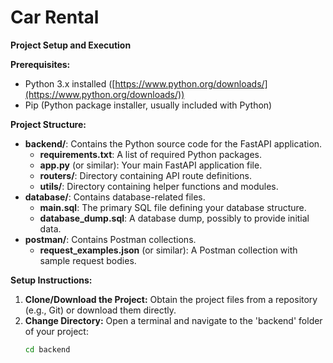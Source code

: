 # Car Rental

**Project Setup and Execution**

**Prerequisites:**

* Python 3.x installed ([https://www.python.org/downloads/](https://www.python.org/downloads/))
* Pip (Python package installer, usually included with Python)

**Project Structure:**

* **backend/**: Contains the Python source code for the FastAPI application.
    * **requirements.txt**: A list of required Python packages. 
    * **app.py** (or similar): Your main FastAPI application file.
    * **routers/**: Directory containing API route definitions.
    * **utils/**: Directory containing helper functions and modules.
* **database/**: Contains database-related files.
    * **main.sql**: The primary SQL file defining your database structure.
    * **database_dump.sql**: A database dump, possibly to provide initial data.
* **postman/**: Contains Postman collections.
    * **request_examples.json** (or similar): A Postman collection with sample request bodies.

**Setup Instructions:**

1. **Clone/Download the Project:** Obtain the project files from a repository (e.g., Git) or download them directly.
2. **Change Directory:** Open a terminal and navigate to the 'backend' folder of your project:
   ```bash
   cd backend 
